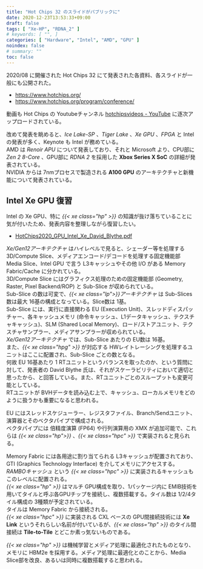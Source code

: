 ```yaml
---
title: "Hot Chips 32 のスライドがパブリックに"
date: 2020-12-23T13:53:33+09:00
draft: false
tags: [ "Xe-HP", "RDNA_2" ]
# keywords: [ "", ]
categories: [ "Hardware", "Intel", "AMD", "GPU" ]
noindex: false
# summary: ""
toc: false
---
```


2020/08 に開催された Hot Chips 32 にて発表された各資料、各スライドが一般にも公開された。  

 * <https://www.hotchips.org/>
  * <https://www.hotchips.org/program/conference/>

動画も Hot Chips の Youtubeチャンネル [hotchipsvideos - YouTube](https://www.youtube.com/user/hotchipsvideos/featured) に逐次アップロードされている。  

改めて発表を眺めると、*Ice Lake-SP* 、*Tiger Lake* 、*Xe GPU* 、*FPGA* と Intel の発表が多く、Keynote も Intel が務めている。  
AMD は *Renoir APU* について発表しており、それと Microsoft より、CPU部に *Zen 2 8-Core* 、GPU部に *RDNA 2* を採用した **Xbox Series X SoC** の詳細が発表されている。  
NVIDIA からは 7nmプロセスで製造される **A100 GPU** のアーキテクチャと新機能について発表されている。  

## Intel Xe GPU 復習

Intel の Xe GPU、特に *{{< xe class="hp" >}}* の知識が抜け落ちていることに気が付いたため、発表内容を整理しながら復習したい。  

 * [HotChips2020_GPU_Intel_Xe_David_Blythe.pdf](https://www.hotchips.org/assets/program/conference/day1/HotChips2020_GPU_Intel_Xe_David_Blythe.pdf)

*Xe/Gen12アーキテクチャ* はハイレベルで見ると、シェーダー等を処理する 3D/Compute Slice、メディアエンコード/デコードを処理する固定機能部 Media Slice、Intel GPU で言う L3キャッシュやその他 I/O がある Memory Fabric/Cache に分かれている。  
3D/Compute Slice にはグラフィクス処理のための固定機能部 (Geometry, Raster, Pixel Backend/ROP) と Sub-Slice が収められている。  
Sub-Slice の数は可変で、*{{< xe class="lp">}}アーキテクチャ* は Sub-Slices数は最大 16基の構成となっている。Slice数は 1基。  
Sub-Slice には、実行に直接関わる EU (Execution Unit)、スレッドディスパッチャー、各キャッシュメモリ (命令キャッシュ、L1データキャッシュ、テクスチャキャッシュ)、SLM (Shared Local Memory)、ロード/ストアユニット、テクスチャサンプラー、メディアサンプラーが収められている。  
*Xe/Gen12アーキテクチャ* では、Sub-Slice あたりの EU数は 16基。  
また、*{{< xe class="hpg" >}}* が対応する HWレイトレーシングを処理するユニットはここに配置され、Sub-Slice ごとの数となる。  
何故 EU 16基あたり 1 RTユニットというバランスを取ったのか、という質問に対して、発表者の David Blythe 氏は、それがスケーラビリティにおいて適切と思ったから、と回答している。また、RTユニットごとのスループットも変更可能としている。  
RTユニットが BVHデータを読み込む上で、キャッシュ、ローカルメモリをどのように扱うかも重要になると思われる。  

EU にはスレッドスケジューラー、レジスタファイル、Branch/Sendユニット、演算器とそのベクタパイプで構成される。  
ベクタパイプには 倍精度演算 (FP64) や行列演算用の XMX が追加可能で、これらは *{{< xe class="hp">}}* 、*{{< xe class="hpc" >}}* で実装されると見られる。  

Memory Fabric には各用途に割り当てられる L3キャッシュが配置されており、GTI (Graphics Technology Interface) を介してメモリにアクセスする。  
*RAMBOキャッシュ* という *{{< xe class="hpc" >}}* に実装されるキャッシュもこのレベルに配置される。  
*{{< xe class="hp" >}}* はマルチ GPU構成を取り、1パッケージ内に EMIB技術を用いてタイルと呼ぶ各GPUチップを接続し、複数搭載する。タイル数は 1/2/4タイル構成の 3種類が予定されている。  
タイルは Memory Fabric から接続される。  
*{{< xe class="hpc" >}}* に実装される CXL ベースの GPU間接続技術には **Xe Link** というそれらしい名前が付いているが、*{{< xe class="hp" >}}* のタイル間接続は **Tile-to-Tile** とどこか素っ気ないものである。  

*{{< xe class="hp" >}}* は機械学習とメディア処理に最適化されたものとなり、メモリに HBM2e を採用する。メディア処理に最適化とのことから、Media Slice部を改良、あるいは同時に複数搭載すると思われる。  

